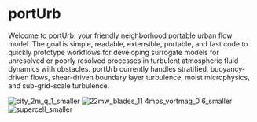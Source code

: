 # portUrb

Welcome to portUrb: your friendly neighborhood portable urban flow model. The goal is simple, readable, extensible, portable, and fast code to quickly prototype workflows for developing surrogate models for unresolved or poorly resolved processes in turbulent atmospheric fluid dynamics with obstacles. portUrb currently handles stratified, buoyancy-driven flows, shear-driven boundary layer turbulence, moist microphysics, and sub-grid-scale turbulence.

![city_2m_q_1_smaller](https://github.com/user-attachments/assets/b27cf5cb-d117-48ae-b424-ae9d2b2dde7d)
![22mw_blades_11 4mps_vortmag_0 6_smaller](https://github.com/user-attachments/assets/a383bff5-2b70-456c-9240-77dd55359b0b)
![supercell_smaller](https://github.com/user-attachments/assets/1bbcee17-2751-4e8b-b357-0453439c3697)

